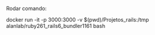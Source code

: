 Rodar comando:

docker run -it -p 3000:3000 -v $(pwd)/Projetos_rails:/tmp alanlab/ruby261_rails6_bundler1161 bash
